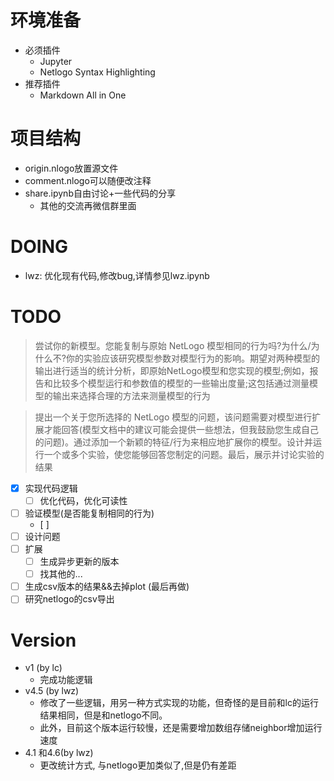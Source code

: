 # 环境准备
- 必须插件
  - Jupyter
  - Netlogo Syntax Highlighting
- 推荐插件
  - Markdown All in One 

# 项目结构
- origin.nlogo放置源文件
- comment.nlogo可以随便改注释
- share.ipynb自由讨论+一些代码的分享
  - 其他的交流再微信群里面

# DOING
- lwz: 优化现有代码,修改bug,详情参见lwz.ipynb

# TODO

> 尝试你的新模型。您能复制与原始 NetLogo 模型相同的行为吗?为什么/为什么不?你的实验应该研究模型参数对模型行为的影响。期望对两种模型的输出进行适当的统计分析，即原始NetLogo模型和您实现的模型;例如，报告和比较多个模型运行和参数值的模型的一些输出度量;这包括通过测量模型的输出来选择合理的方法来测量模型的行为

> 提出一个关于您所选择的 NetLogo 模型的问题，该问题需要对模型进行扩展才能回答(模型文档中的建议可能会提供一些想法，但我鼓励您生成自己的问题)。通过添加一个新颖的特征/行为来相应地扩展你的模型。设计并运行一个或多个实验，使您能够回答您制定的问题。最后，展示并讨论实验的结果

- [x] 实现代码逻辑
  - [ ] 优化代码，优化可读性 
- [ ] 验证模型(是否能复制相同的行为)
  - [ ] 
- [ ] 设计问题
- [ ] 扩展
  - [ ] 生成异步更新的版本
  - [ ] 找其他的...
- [ ] 生成csv版本的结果&&去掉plot (最后再做)
- [ ] 研究netlogo的csv导出

# Version
- v1 (by lc)
  - 完成功能逻辑
- v4.5 (by lwz)
  - 修改了一些逻辑，用另一种方式实现的功能，但奇怪的是目前和lc的运行结果相同，但是和netlogo不同。
  - 此外，目前这个版本运行较慢，还是需要增加数组存储neighbor增加运行速度
- 4.1 和4.6(by lwz)
  - 更改统计方式, 与netlogo更加类似了,但是仍有差距


